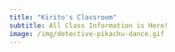 ```yaml
---
title: "Kirito's Classroom"
subtitle: All Class Information is Here!
image: /img/detective-pikachu-dance.gif
---
```


